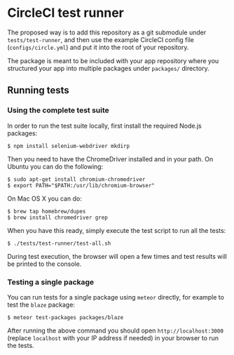 CircleCI test runner
====================

The proposed way is to add this repository as a git submodule under `tests/test-runner`,
and then use the example CircleCI config file (`configs/circle.yml`) and put it into the
root of your repository.

The package is meant to be included with your app repository where you structured your
app into multiple packages under `packages/` directory.

## Running tests ##

### Using the complete test suite ###

In order to run the test suite locally, first install the required Node.js packages:

```
$ npm install selenium-webdriver mkdirp
```

Then you need to have the ChromeDriver installed and in your path. On Ubuntu you can do the following:

```
$ sudo apt-get install chromium-chromedriver
$ export PATH="$PATH:/usr/lib/chromium-browser"
```

On Mac OS X you can do:

```
$ brew tap homebrew/dupes
$ brew install chromedriver grep
```

When you have this ready, simply execute the test script to run all the tests:

```
$ ./tests/test-runner/test-all.sh
```

During test execution, the browser will open a few times and test results will be printed to the console.

### Testing a single package ###

You can run tests for a single package using `meteor` directly, for example to test the `blaze` package:

```
$ meteor test-packages packages/blaze
```

After running the above command you should open `http://localhost:3000` (replace `localhost` with your IP
address if needed) in your browser to run the tests.
